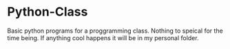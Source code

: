 Python-Class
============

Basic python programs for a proggramming class. Nothing to speical for the time being. If anything cool happens it will be in my personal folder. 
